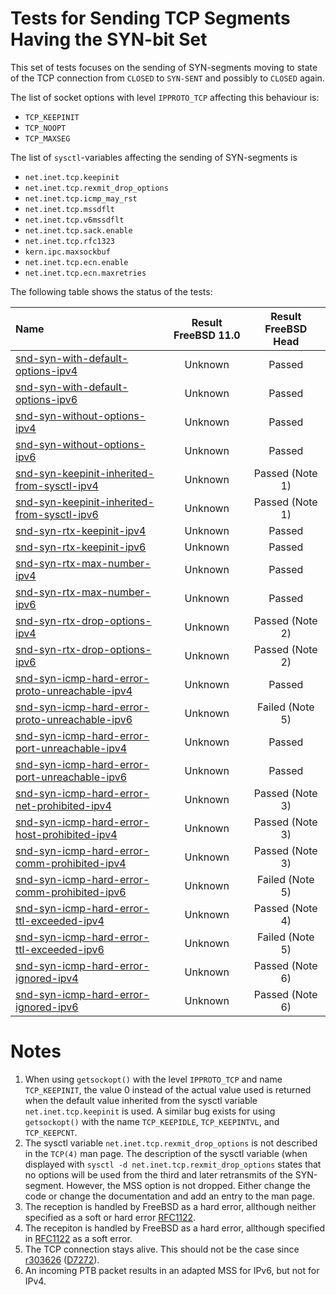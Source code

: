 # Tests for Sending TCP Segments Having the SYN-bit Set

This set of tests focuses on the sending of SYN-segments moving to state of the TCP connection from `CLOSED` to `SYN-SENT`
and possibly to `CLOSED` again.

The list of socket options with level `IPPROTO_TCP` affecting this behaviour is:
* `TCP_KEEPINIT`
* `TCP_NOOPT`
* `TCP_MAXSEG`

The list of `sysctl`-variables affecting the sending of SYN-segments is
* `net.inet.tcp.keepinit`
* `net.inet.tcp.rexmit_drop_options`
* `net.inet.tcp.icmp_may_rst`
* `net.inet.tcp.mssdflt`
* `net.inet.tcp.v6mssdflt`
* `net.inet.tcp.sack.enable`
* `net.inet.tcp.rfc1323`
* `kern.ipc.maxsockbuf`
* `net.inet.tcp.ecn.enable`
* `net.inet.tcp.ecn.maxretries`

The following table shows the status of the tests:

| Name                                                                                                                                                                                                                            | Result FreeBSD 11.0 | Result FreeBSD Head |
|:--------------------------------------------------------------------------------------------------------------------------------------------------------------------------------------------------------------------------------|:-------------------:|:-------------------:|
|[snd-syn-with-default-options-ipv4](snd-syn-with-default-options-ipv4.pkt "Ensure that the default options are used")                                                                                                            | Unknown             | Passed              |
|[snd-syn-with-default-options-ipv6](snd-syn-with-default-options-ipv6.pkt "Ensure that the default options are used")                                                                                                            | Unknown             | Passed              |
|[snd-syn-without-options-ipv4](snd-syn-without-options-ipv4.pkt "Ensure that no options are used when using the TCP_NOOPT socket option")                                                                                        | Unknown             | Passed              |
|[snd-syn-without-options-ipv6](snd-syn-without-options-ipv6.pkt "Ensure that no options are used when using the TCP_NOOPT socket option")                                                                                        | Unknown             | Passed              |
|[snd-syn-keepinit-inherited-from-sysctl-ipv4](snd-syn-keepinit-inherited-from-sysctl-ipv4.pkt "Ensure that the keepinit timeout is inherited from the keepinit sysctl variable")                                                 | Unknown             | Passed  (Note 1)    |
|[snd-syn-keepinit-inherited-from-sysctl-ipv6](snd-syn-keepinit-inherited-from-sysctl-ipv6.pkt "Ensure that the keepinit timeout is inherited from the keepinit sysctl variable")                                                 | Unknown             | Passed  (Note 1)    |
|[snd-syn-rtx-keepinit-ipv4](snd-syn-rtx-keepinit-ipv4.pkt "Ensure that the keepinit timer is honored when limiting the retransmissions of SYN-segments")                                                                         | Unknown             | Passed              |
|[snd-syn-rtx-keepinit-ipv6](snd-syn-rtx-keepinit-ipv6.pkt "Ensure that the keepinit timer is honored when limiting the retransmissions of SYN-segments")                                                                         | Unknown             | Passed              |
|[snd-syn-rtx-max-number-ipv4](snd-syn-rtx-max-number-ipv4.pkt "Ensure that the maximum number is honored when limiting the retransmissions of SYN-segments")                                                                     | Unknown             | Passed              |
|[snd-syn-rtx-max-number-ipv6](snd-syn-rtx-max-number-ipv6.pkt "Ensure that the maximum number is honored when limiting the retransmissions of SYN-segments")                                                                     | Unknown             | Passed              |
|[snd-syn-rtx-drop-options-ipv4](snd-syn-rtx-drop-options-ipv4.pkt "Ensure that the options are dropped when the sysctl variable rexmit_drop_options is enabled")                                                                 | Unknown             | Passed  (Note 2)    |
|[snd-syn-rtx-drop-options-ipv6](snd-syn-rtx-drop-options-ipv6.pkt "Ensure that the options are dropped when the sysctl variable rexmit_drop_options is enabled")                                                                 | Unknown             | Passed  (Note 2)    |
|[snd-syn-icmp-hard-error-proto-unreachable-ipv4](snd-syn-icmp-hard-error-proto-unreachable-ipv4.pkt "Ensure that reception of ICMP Protocol Unreachable message is a hard error when sysctl variable icmp_may_rst is 1")         | Unknown             | Passed              |
|[snd-syn-icmp-hard-error-proto-unreachable-ipv6](snd-syn-icmp-hard-error-proto-unreachable-ipv6.pkt "Ensure that reception of ICMP Protocol Unreachable message is a hard error when sysctl variable icmp_may_rst is 1")         | Unknown             | Failed  (Note 5)    |
|[snd-syn-icmp-hard-error-port-unreachable-ipv4](snd-syn-icmp-hard-error-port-unreachable-ipv4.pkt "Ensure that reception of ICMP Port Unreachable message is a hard error when sysctl variable icmp_may_rst is 1")               | Unknown             | Passed              |
|[snd-syn-icmp-hard-error-port-unreachable-ipv6](snd-syn-icmp-hard-error-port-unreachable-ipv6.pkt "Ensure that reception of ICMP Port Unreachable message is a hard error when sysctl variable icmp_may_rst is 1")               | Unknown             | Passed              |
|[snd-syn-icmp-hard-error-net-prohibited-ipv4](snd-syn-icmp-hard-error-net-prohibited-ipv4.pkt "Ensure that reception of ICMP Comm. Dest. Net Adm. Prohibited message is a hard error when sysctl variable icmp_may_rst is 1")    | Unknown             | Passed  (Note 3)    |
|[snd-syn-icmp-hard-error-host-prohibited-ipv4](snd-syn-icmp-hard-error-host-prohibited-ipv4.pkt "Ensure that reception of ICMP Comm. Dest. Host Adm. Prohibited message is a hard error when sysctl variable icmp_may_rst is 1") | Unknown             | Passed  (Note 3)    |
|[snd-syn-icmp-hard-error-comm-prohibited-ipv4](snd-syn-icmp-hard-error-comm-prohibited-ipv4.pkt "Ensure that reception of ICMP Comm. Adm. Prohibited message is a hard error when sysctl variable icmp_may_rst is 1")            | Unknown             | Passed  (Note 3)    |
|[snd-syn-icmp-hard-error-comm-prohibited-ipv6](snd-syn-icmp-hard-error-comm-prohibited-ipv6.pkt "Ensure that reception of ICMP Comm. Adm. Prohibited message is a hard error when sysctl variable icmp_may_rst is 1")            | Unknown             | Failed  (Note 5)    |
|[snd-syn-icmp-hard-error-ttl-exceeded-ipv4](snd-syn-icmp-hard-error-ttl-exceeded-ipv4.pkt "Ensure that reception of ICMP TTL Exceeded in Transit message is a hard error when sysctl variable icmp_may_rst is 1")                | Unknown             | Passed  (Note 4)    |
|[snd-syn-icmp-hard-error-ttl-exceeded-ipv6](snd-syn-icmp-hard-error-ttl-exceeded-ipv6.pkt "Ensure that reception of ICMP TTL Exceeded in Transit message is a hard error when sysctl variable icmp_may_rst is 1")                | Unknown             | Failed  (Note 5)    |
|[snd-syn-icmp-hard-error-ignored-ipv4](snd-syn-icmp-hard-error-ignored-ipv4.pkt "Ensure that reception of any ICMP message does not result in a hard error when sysctl variable icmp_may_rst is 0")                              | Unknown             | Passed  (Note 6)    |
|[snd-syn-icmp-hard-error-ignored-ipv6](snd-syn-icmp-hard-error-ignored-ipv6.pkt "Ensure that reception of any ICMP message does not result in a hard error when sysctl variable icmp_may_rst is 0")                              | Unknown             | Passed  (Note 6)    |

# Notes
1. When using `getsockopt()` with the level `IPPROTO_TCP` and name `TCP_KEEPINIT`, the value 0 instead of the actual
   value used is returned when the default value inherited from the sysctl variable `net.inet.tcp.keepinit` is used.
   A similar bug exists for using `getsockopt()` with the name `TCP_KEEPIDLE`, `TCP_KEEPINTVL`, and `TCP_KEEPCNT`.
2. The sysctl variable `net.inet.tcp.rexmit_drop_options` is not described in the `TCP(4)` man page. The description
   of the sysctl variable (when displayed with `sysctl -d net.inet.tcp.rexmit_drop_options` states that no options
   will be used from the third and later retransmits of the SYN-segment. However, the MSS option is not dropped.
   Either change the code or change the documentation and add an entry to the man page.
3. The reception is handled by FreeBSD as a hard error, allthough neither specified as a soft or hard error
   [RFC1122](https://tools.ietf.org/html/rfc1122#section-4.2.3.9).
4. The recepiton is handled by FreeBSD as a hard error, allthough specified in
   [RFC1122](https://tools.ietf.org/html/rfc1122#section-4.2.3.9) as a soft error.
5. The TCP connection stays alive. This should not be the case since [r303626](https://svnweb.freebsd.org/base?view=revision&revision=303626) ([D7272](https://reviews.freebsd.org/D7272)).
6. An incoming PTB packet results in an adapted MSS for IPv6, but not for IPv4.
